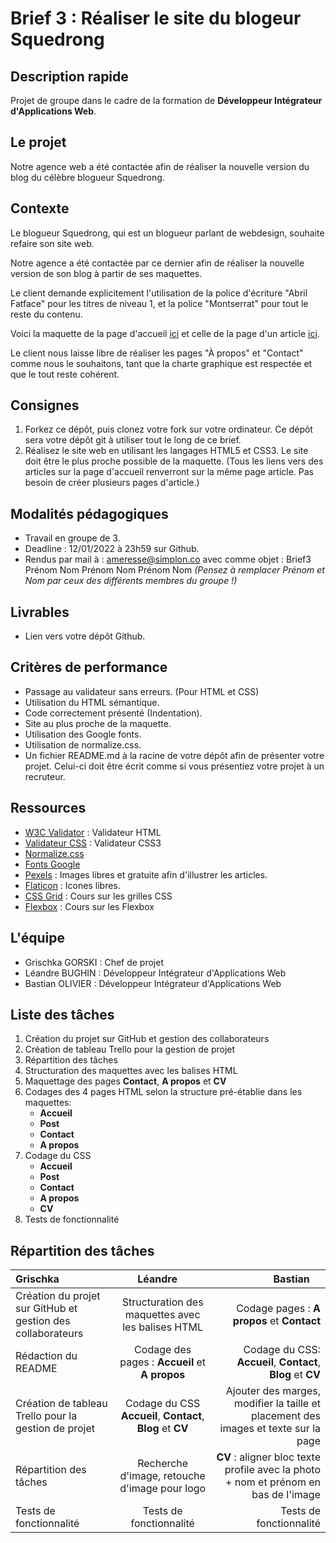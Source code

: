 # Brief 3 : Réaliser le site du blogeur Squedrong

## Description rapide
Projet de groupe dans le cadre de la formation de **Développeur Intégrateur d'Applications Web**.

## Le projet
Notre agence web a été contactée afin de réaliser la nouvelle version du blog du célèbre blogueur Squedrong.

## Contexte

Le blogueur Squedrong, qui est un blogueur parlant de webdesign, souhaite refaire son site web.

Notre agence a été contactée par ce dernier afin de réaliser la nouvelle version de son blog à partir de ses maquettes.

Le client demande explicitement l'utilisation de la police d'écriture "Abril Fatface" pour les titres de niveau 1, et la police "Montserrat" pour tout le reste du contenu.

Voici la maquette de la page d'accueil [ici](https://github.com/GrischK/Brief3-Simplon-DevInte-Val-1/blob/main/Ressources/Blog-accueil.pdf) et celle de la page d'un article [ici](https://github.com/GrischK/Brief3-Simplon-DevInte-Val-1/blob/main/Ressources/Blog-post.pdf).

Le client nous laisse libre de réaliser les pages "À propos" et "Contact" comme nous le souhaitons, tant que la charte graphique est respectée et que le tout reste cohérent.

## Consignes

1.  Forkez ce dépôt, puis clonez votre fork sur votre ordinateur. Ce dépôt sera votre dépôt git à utiliser tout le long de ce brief.
2.  Réalisez le site web en utilisant les langages HTML5 et CSS3. Le site doit être le plus proche possible de la maquette. (Tous les liens vers des articles sur la page d'accueil renverront sur la même page article. Pas besoin de créer plusieurs pages d'article.)

## Modalités pédagogiques

-   Travail en groupe de 3.
-   Deadline : 12/01/2022 à 23h59 sur Github.
-   Rendus par mail à : [ameresse@simplon.co](mailto:ameresse@simplon.co) avec comme objet : Brief3 Prénom Nom Prénom Nom Prénom Nom _(Pensez à remplacer Prénom et Nom par ceux des différents membres du groupe !)_

## Livrables

-   Lien vers votre dépôt Github.

## Critères de performance

-   Passage au validateur sans erreurs. (Pour HTML et CSS)
-   Utilisation du HTML sémantique.
-   Code correctement présenté (Indentation).
-   Site au plus proche de la maquette.
-   Utilisation des Google fonts.
-   Utilisation de normalize.css.
-   Un fichier README.md à la racine de votre dépôt afin de présenter votre projet. Celui-ci doit être écrit comme si vous présentiez votre projet à un recruteur.

## Ressources

-   [W3C Validator](https://validator.w3.org/) : Validateur HTML
-   [Validateur CSS](https://jigsaw.w3.org/css-validator/) : Validateur CSS3
-   [Normalize.css](https://github.com/necolas/normalize.css)
-   [Fonts Google](https://fonts.google.com)
-   [Pexels](https://www.pexels.com/fr-fr/) : Images libres et gratuite afin d'illustrer les articles.
-   [Flaticon](https://www.flaticon.com/fr/) : Icones libres.
-   [CSS Grid](https://www.youtube.com/watch?v=2H602-zG62w) : Cours sur les grilles CSS
-   [Flexbox](https://www.youtube.com/watch?v=LNqBKTeeiWo) : Cours sur les Flexbox

## L'équipe
- Grischka GORSKI : Chef de projet
- Léandre BUGHIN : Développeur Intégrateur d'Applications Web
- Bastian OLIVIER : Développeur Intégrateur d'Applications Web

## Liste des tâches 

1. Création du projet sur GitHub et gestion des collaborateurs
2. Création de tableau Trello pour la gestion de projet
3. Répartition des tâches
4. Structuration des maquettes avec les balises HTML
5. Maquettage des pages **Contact**, **A propos** et **CV**
6. Codages des 4 pages HTML selon la structure pré-établie dans les maquettes:
	- **Accueil**
	- **Post**
	- **Contact**
	- **A propos**
6. Codage du CSS 
	- **Accueil**
	- **Post**
	- **Contact**
	- **A propos**
	- **CV**
7. Tests de fonctionnalité

## Répartition des tâches

| Grischka | Léandre &nbsp;&nbsp;&nbsp; | Bastian &nbsp;&nbsp;&nbsp; |
| :---------- |:----------:| ----------:|
| Création du projet sur GitHub et gestion des collaborateurs | Structuration des maquettes avec les balises HTML | Codage pages : **A propos** et **Contact**|
| Rédaction du README | Codage des pages : **Accueil** et **A propos**| Codage du CSS: **Accueil**, **Contact**, **Blog** et **CV** |
| Création de tableau Trello pour la gestion de projet | Codage du CSS **Accueil**, **Contact**, **Blog** et **CV** | Ajouter des marges, modifier la taille et placement des images et texte sur la page|
|Répartition des tâches| Recherche d'image, retouche d'image pour logo| **CV** : aligner bloc texte profile avec la photo + nom et prénom en bas de l'image |
|Tests de fonctionnalité| Tests de fonctionnalité| Tests de fonctionnalité|
```
